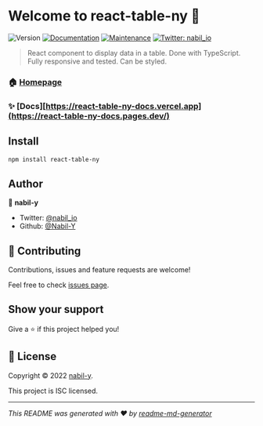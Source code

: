 # Welcome to react-table-ny 👋

![Version](https://img.shields.io/badge/version-1.0.0-blue.svg?cacheSeconds=2592000)
[![Documentation](https://img.shields.io/badge/documentation-yes-brightgreen.svg)](https://github.com/Nabil-Y/react-table-ny#readme)
[![Maintenance](https://img.shields.io/badge/Maintained%3F-yes-green.svg)](https://github.com/Nabil-Y/react-table-ny/graphs/commit-activity)
[![Twitter: nabil_io](https://img.shields.io/twitter/follow/nabil_io.svg?style=social)](https://twitter.com/nabil_io)

> React component to display data in a table. Done with TypeScript. Fully responsive and tested. Can be styled.

### 🏠 [Homepage](https://github.com/Nabil-Y/react-table-ny)

### ✨ [Docs][https://react-table-ny-docs.vercel.app](https://react-table-ny-docs.pages.dev/)

## Install

```sh
npm install react-table-ny
```

## Author

👤 **nabil-y**

- Twitter: [@nabil_io](https://twitter.com/nabil_io)
- Github: [@Nabil-Y](https://github.com/Nabil-Y)

## 🤝 Contributing

Contributions, issues and feature requests are welcome!

Feel free to check [issues page](https://github.com/Nabil-Y/react-table-ny/issues).

## Show your support

Give a ⭐️ if this project helped you!

## 📝 License

Copyright © 2022 [nabil-y](https://github.com/Nabil-Y).

This project is ISC licensed.

---

_This README was generated with ❤️ by [readme-md-generator](https://github.com/kefranabg/readme-md-generator)_
